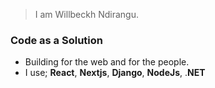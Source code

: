 > I am Willbeckh Ndirangu.
### Code as a Solution
- Building for the web and for the people.
- I use; **React**, **Nextjs**, **Django**, **NodeJs**, .**NET**
  
